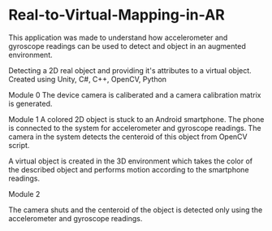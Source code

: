 # Real-to-Virtual-Mapping-in-AR

This application was made to understand how accelerometer and gyroscope readings can be used to detect and object in an augmented environment.

Detecting a 2D real object and providing it's attributes to a virtual object. Created using Unity, C#, C++, OpenCV, Python

Module 0
The device camera is caliberated and a camera calibration matrix is generated.

Module 1
A colored 2D object is stuck to an Android smartphone. The phone is connected to the system for accelerometer and gyroscope readings. The camera in the system detects the centeroid of this object from OpenCV script.

A virtual object is created in the 3D environment which takes the color of the described object and performs motion according to the smartphone readings.

Module 2

The camera shuts and the centeroid of the object is detected only using the accelerometer and gyroscope readings.
